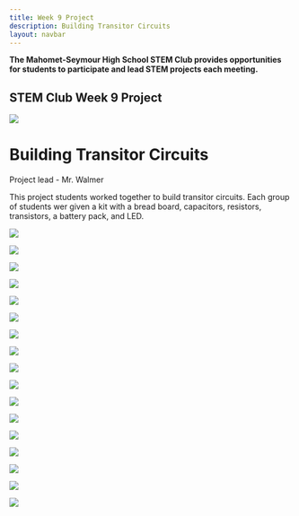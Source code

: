 ```yaml
---
title: Week 9 Project
description: Building Transitor Circuits
layout: navbar
---
```


**The Mahomet-Seymour High School STEM Club provides opportunities for students to participate and lead STEM projects each meeting.** 


## **STEM Club Week 9 Project**

![](images/STEMClubProjectWeek9K.jpeg)  

# **Building Transitor Circuits**

Project lead - Mr. Walmer

                                                                                      

This project students worked together to build transitor circuits. 
Each group of students wer given a kit with a bread board, capacitors, resistors, transistors, a battery pack, and LED.
                                                                                         
![](images/STEMClubProjectWeek9B.jpeg)                                                                                                    
                                                                                                         
                                                                                                                
![](images/STEMClubProjectWeek9C.jpeg)                                                                    

![](images/STEMClubProjectWeek9D.jpeg)

![](images/STEMClubProjectWeek9E.jpeg)

![](images/STEMClubProjectWeek9F.jpeg)

![](images/STEMClubProjectWeek9G.jpeg)

![](images/STEMClubProjectWeek9H.jpeg)                                                                    

![](images/STEMClubProjectWeek9I.jpeg)

![](images/STEMClubProjectWeek9J.jpeg)

![](images/STEMClubProjectWeek9L.jpeg)

![](images/STEMClubProjectWeek9M.jpeg)                                                                    

![](images/STEMClubProjectWeek9N.jpeg)

![](images/STEMClubProjectWeek9O.jpeg)

![](images/STEMClubProjectWeek9P.jpeg)

![](images/STEMClubProjectWeek9Q.jpeg)

![](images/STEMClubProjectWeek9R.jpeg)                                                                    

![](images/STEMClubProjectWeek9S.jpeg)

